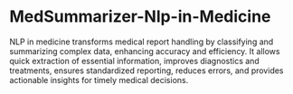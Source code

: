 # MedSummarizer-Nlp-in-Medicine
NLP in medicine transforms medical report handling by classifying and summarizing complex data, enhancing accuracy and efficiency. It allows quick extraction of essential information, improves diagnostics and treatments, ensures standardized reporting, reduces errors, and provides actionable insights for timely medical decisions.
